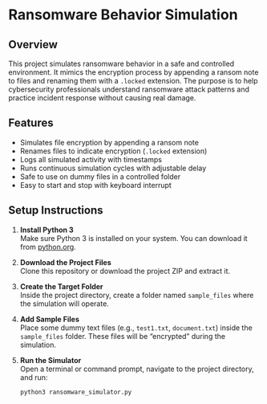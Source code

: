 # Ransomware Behavior Simulation

## Overview

This project simulates ransomware behavior in a safe and controlled environment. It mimics the encryption process by appending a ransom note to files and renaming them with a `.locked` extension. The purpose is to help cybersecurity professionals understand ransomware attack patterns and practice incident response without causing real damage.

## Features

- Simulates file encryption by appending a ransom note  
- Renames files to indicate encryption (`.locked` extension)  
- Logs all simulated activity with timestamps  
- Runs continuous simulation cycles with adjustable delay  
- Safe to use on dummy files in a controlled folder  
- Easy to start and stop with keyboard interrupt  

## Setup Instructions

1. **Install Python 3**  
   Make sure Python 3 is installed on your system. You can download it from [python.org](https://www.python.org/downloads/).

2. **Download the Project Files**  
   Clone this repository or download the project ZIP and extract it.

3. **Create the Target Folder**  
   Inside the project directory, create a folder named `sample_files` where the simulation will operate.

4. **Add Sample Files**  
   Place some dummy text files (e.g., `test1.txt`, `document.txt`) inside the `sample_files` folder. These files will be “encrypted” during the simulation.

5. **Run the Simulator**  
   Open a terminal or command prompt, navigate to the project directory, and run:

   ```bash
   python3 ransomware_simulator.py
